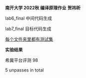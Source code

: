 **南开大学 2022秋 编译原理作业**
**贺祎昕**

lab6_final 中间代码生成

lab7_final 目标代码生成

<u>每个文件夹里都有测试集</u>

**实验结果**

希冀平台评测 98

5 unpasses in total

